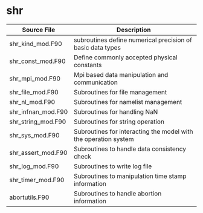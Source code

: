 # shr

|Source File        | Description |
|------|----|
|shr_kind_mod.F90 | subroutines define numerical precision of basic data types|
|shr_const_mod.F90 | Define commonly accepted physical constants|
|shr_mpi_mod.F90 | Mpi based data manipulation and communication|
|shr_file_mod.F90 | Subroutines for file management|
|shr_nl_mod.F90 | Subroutines for namelist management|
|shr_infnan_mod.F90 |Subroutines for handling NaN|
|shr_string_mod.F90 |Subroutines for string operation|
|shr_sys_mod.F90 |Subroutines for interacting the model with the operation system|
|shr_assert_mod.F90 |Subroutines to handle data consistency check|
|shr_log_mod.F90 |Subroutines to write log file|
|shr_timer_mod.F90 |Subroutines to manipulation time stamp information|
|abortutils.F90 | Subroutines to handle abortion information|
